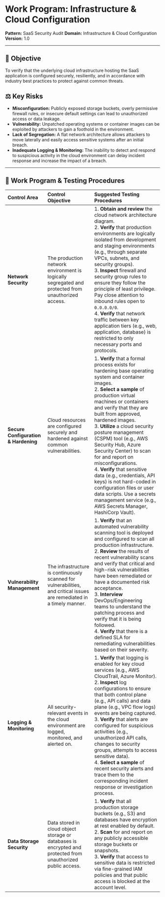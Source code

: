 # Work Program: Infrastructure & Cloud Configuration

**Pattern:** SaaS Security Audit
**Domain:** Infrastructure & Cloud Configuration
**Version:** 1.0

---

## 🎯 Objective

To verify that the underlying cloud infrastructure hosting the SaaS application is configured securely, resiliently, and in accordance with industry best practices to protect against common threats.

## ⚖️ Key Risks

*   **Misconfiguration:** Publicly exposed storage buckets, overly permissive firewall rules, or insecure default settings can lead to unauthorized access or data leakage.
*   **Vulnerability:** Unpatched operating systems or container images can be exploited by attackers to gain a foothold in the environment.
*   **Lack of Segregation:** A flat network architecture allows attackers to move laterally and easily access sensitive systems after an initial breach.
*   **Inadequate Logging & Monitoring:** The inability to detect and respond to suspicious activity in the cloud environment can delay incident response and increase the impact of a breach.

--- 

## 🔬 Work Program & Testing Procedures

| Control Area | Control Objective | Suggested Testing Procedures |
| :--- | :--- | :--- |
| **Network Security** | The production network environment is logically segregated and protected from unauthorized access. | 1. **Obtain and review** the cloud network architecture diagram.<br>2. **Verify** that production environments are logically isolated from development and staging environments (e.g., through separate VPCs, subnets, and security groups).<br>3. **Inspect** firewall and security group rules to ensure they follow the principle of least privilege. Pay close attention to inbound rules open to `0.0.0.0/0`.<br>4. **Verify** that network traffic between key application tiers (e.g., web, application, database) is restricted to only necessary ports and protocols. |
| **Secure Configuration & Hardening** | Cloud resources are configured securely and hardened against common vulnerabilities. | 1. **Verify** that a formal process exists for hardening base operating system and container images.<br>2. **Select a sample** of production virtual machines or containers and verify that they are built from approved, hardened images.<br>3. **Utilize** a cloud security posture management (CSPM) tool (e.g., AWS Security Hub, Azure Security Center) to scan for and report on misconfigurations.<br>4. **Verify** that sensitive data (e.g., credentials, API keys) is not hard-coded in configuration files or user data scripts. Use a secrets management service (e.g., AWS Secrets Manager, HashiCorp Vault). |
| **Vulnerability Management** | The infrastructure is continuously scanned for vulnerabilities, and critical issues are remediated in a timely manner. | 1. **Verify** that an automated vulnerability scanning tool is deployed and configured to scan all production infrastructure.<br>2. **Review** the results of recent vulnerability scans and verify that critical and high-risk vulnerabilities have been remediated or have a documented risk acceptance.<br>3. **Interview** DevOps/Engineering teams to understand the patching process and verify that it is being followed.<br>4. **Verify** that there is a defined SLA for remediating vulnerabilities based on their severity. |
| **Logging & Monitoring** | All security-relevant events in the cloud environment are logged, monitored, and alerted on. | 1. **Verify** that logging is enabled for key cloud services (e.g., AWS CloudTrail, Azure Monitor).<br>2. **Inspect** log configurations to ensure that both control plane (e.g., API calls) and data plane (e.g., VPC flow logs) events are being captured.<br>3. **Verify** that alerts are configured for suspicious activities (e.g., unauthorized API calls, changes to security groups, attempts to access sensitive data).<br>4. **Select a sample** of recent security alerts and trace them to the corresponding incident response or investigation process. |
| **Data Storage Security** | Data stored in cloud object storage or databases is encrypted and protected from unauthorized public access. | 1. **Verify** that all production storage buckets (e.g., S3) and databases have encryption at rest enabled by default.<br>2. **Scan** for and report on any publicly accessible storage buckets or snapshots.<br>3. **Verify** that access to sensitive data is restricted via fine-grained IAM policies and that public access is blocked at the account level. |

